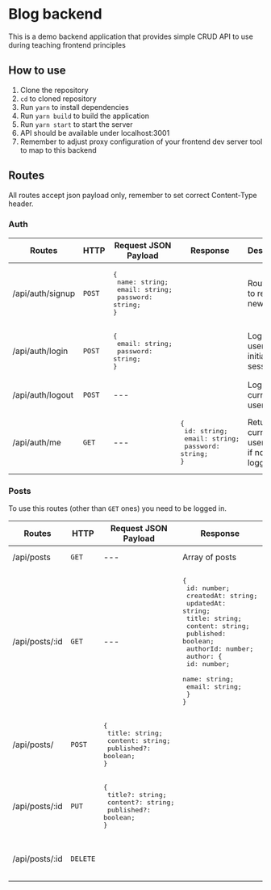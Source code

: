 # Blog backend
This is a demo backend application that provides simple CRUD API to use during teaching frontend principles

## How to use
1. Clone the repository
2. `cd` to cloned repository
3. Run `yarn` to install dependencies
4. Run `yarn build` to build the application
5. Run `yarn start` to start the server
6. API should be available under localhost:3001
7. Remember to adjust proxy configuration of your frontend dev server tool to map to this backend

## Routes
All routes accept json payload only, remember to set correct Content-Type header. 

### Auth
| Routes           | HTTP   | Request JSON Payload                                                                          | Response                                                                                       | Description                                  |
|------------------|--------|-----------------------------------------------------------------------------------------------|------------------------------------------------------------------------------------------------|----------------------------------------------|
| /api/auth/signup | `POST` | <pre>{<br />    name: string;<br />    email: string;<br />    password: string;<br />}</pre> |                                                                                                | Route used to register a new user            | 
| /api/auth/login  | `POST` | <pre>{<br />    email: string;<br />    password: string;<br />}</pre>                        |                                                                                                | Logins the user initializing session         |
| /api/auth/logout | `POST` | ---                                                                                           |                                                                                                | Logs out current user                        |
| /api/auth/me     | `GET`  | ---                                                                                           | <pre>{<br />     id: string;<br />     email: string;<br />     password: string;<br />}</pre> | Returns current user or 403 if not logged in |

### Posts
To use this routes (other than `GET` ones) you need to be logged in. 

| Routes         | HTTP     | Request JSON Payload                                                                              | Response                                                                                                                                                                                                                                                                                                                 | Description                           |
|----------------|----------|---------------------------------------------------------------------------------------------------|--------------------------------------------------------------------------------------------------------------------------------------------------------------------------------------------------------------------------------------------------------------------------------------------------------------------------|---------------------------------------|
| /api/posts     | `GET`    | ---                                                                                               | Array of posts                                                                                                                                                                                                                                                                                                           | Returns all posts                     | 
| /api/posts/:id | `GET`    | ---                                                                                               | <pre>{<br />    id: number;<br />    createdAt: string;<br />    updatedAt: string;<br />    title: string;<br />    content: string;<br />    published: boolean;<br />    authorId: number;<br />    author: {<br />        id: number;<br />        name: string;<br />        email: string;<br />    }<br />}</pre> | Returns a post of id passed in url    |
| /api/posts/    | `POST`   | <pre>{<br/>    title: string;<br/>    content: string;<br/>    published?: boolean;<br/>}</pre>   |                                                                                                                                                                                                                                                                                                                          | Adds new post                         |
| /api/posts/:id | `PUT`    | <pre>{<br/>    title?: string;<br/>    content?: string;<br/>    published?: boolean;<br/>}</pre> |                                                                                                                                                                                                                                                                                                                          | Modifies the post of id passed in url |
| /api/posts/:id | `DELETE` |                                                                                                   |                                                                                                                                                                                                                                                                                                                          | Deletes the post of id passed in url  |


